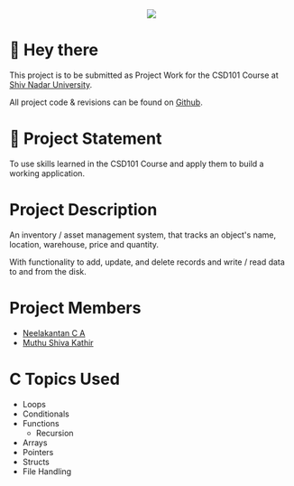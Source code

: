 
<div id="header" align="center">
  <img src="https://media.giphy.com/media/qgQUggAC3Pfv687qPC/giphy.gif"><br>
</div>

# 👋 Hey there

This project is to be submitted as Project Work for the CSD101 Course at [Shiv Nadar University](https://snu.edu.in/home/).

All project code & revisions can be found on [Github](https://github.com/neelakantan-ca/CSD101-Project).

# 🚀 Project Statement

To use skills learned in the CSD101 Course and apply them to build a working application.

# Project Description

An inventory / asset management system, that tracks an object's name, location, warehouse, price and quantity.

With functionality to add, update, and delete records and write / read data to and from the disk.

# Project Members

- [Neelakantan C A](https://www.securecircuit.fyi/)
- [Muthu Shiva Kathir](https://github.com/MSK-Lang)

# C Topics Used

- Loops
- Conditionals
- Functions
    - Recursion
- Arrays
- Pointers
- Structs
- File Handling
